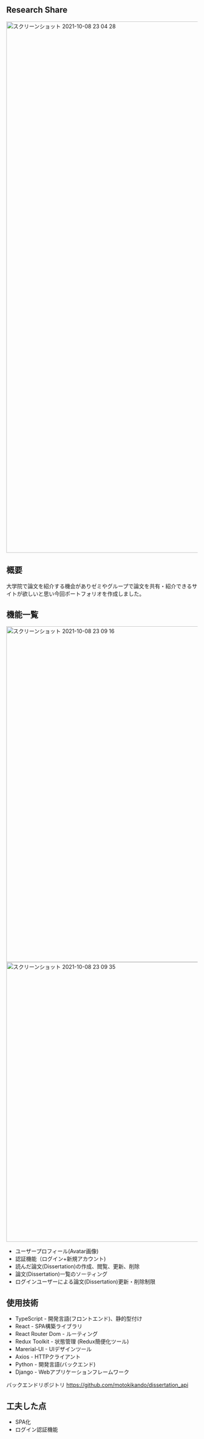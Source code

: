 ## Research Share
<img width="1394" alt="スクリーンショット 2021-10-08 23 04 28" src="https://user-images.githubusercontent.com/81904192/136570954-5a6e816b-a67e-4a1a-a53a-17547de92c6c.png">



## 概要
大学院で論文を紹介する機会がありゼミやグループで論文を共有・紹介できるサイトが欲しいと思い今回ポートフォリオを作成しました。





## 機能一覧
<img width="881" alt="スクリーンショット 2021-10-08 23 09 16" src="https://user-images.githubusercontent.com/81904192/136571896-07d5e85b-2143-4c44-b593-6f49e0cebdab.png">
<img width="734" alt="スクリーンショット 2021-10-08 23 09 35" src="https://user-images.githubusercontent.com/81904192/136575848-ae4cd339-aac2-47c8-8e46-d69439669916.png">

- ユーザープロフィール(Avatar画像)
- 認証機能（ログイン+新規アカウント)
- 読んだ論文(Dissertation)の作成、閲覧、更新、削除
- 論文(Dissertation)一覧のソーティング
- ログインユーザーによる論文(Dissertation)更新・削除制限




## 使用技術
- TypeScript - 開発言語(フロントエンド)、静的型付け
- React - SPA構築ライブラリ
- React Router Dom - ルーティング
- Redux Toolkit - 状態管理 (Redux簡便化ツール)
- Marerial-UI - UIデザインツール
- Axios - HTTPクライアント
- Python - 開発言語(バックエンド)
- Django - Webアプリケーションフレームワーク

バックエンドリポジトリ
https://github.com/motokikando/dissertation_api






## 工夫した点

- SPA化
- ログイン認証機能
